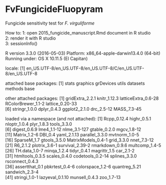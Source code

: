 # FvFungicideFluopyram
Fungicide sensitivity test for _F. virguliforme_

How to:
1: open 2015_fungicide_manuscript.Rmd document in R studio  
2: render it with R studio  
3: sessionInfo()  

R version 3.3.0 (2016-05-03)
Platform: x86_64-apple-darwin13.4.0 (64-bit)
Running under: OS X 10.11.5 (El Capitan)

locale:
[1] en_US.UTF-8/en_US.UTF-8/en_US.UTF-8/C/en_US.UTF-8/en_US.UTF-8

attached base packages:
[1] stats     graphics  grDevices utils     datasets  methods   base     

other attached packages:
 [1] gridExtra_2.2.1     knitr_1.12.3        latticeExtra_0.6-28 RColorBrewer_1.1-2  lattice_0.20-33    
 [6] stringr_1.0.0       dplyr_0.4.3         ggplot2_2.1.0       drc_2.5-12          MASS_7.3-45        

loaded via a namespace (and not attached):
 [1] Rcpp_0.12.4        highr_0.5.1        nloptr_1.0.4       plyr_1.8.3         tools_3.3.0       
 [6] digest_0.6.9       lme4_1.1-12        nlme_3.1-127       gtable_0.2.0       mgcv_1.8-12       
[11] Matrix_1.2-6       DBI_0.4            yaml_2.1.13        parallel_3.3.0     mvtnorm_1.0-5     
[16] SparseM_1.7        gtools_3.5.0       MatrixModels_0.4-1 grid_3.3.0         nnet_7.3-12       
[21] R6_2.1.2           plotrix_3.6-1      survival_2.39-2    rmarkdown_0.9.6    multcomp_1.4-5    
[26] TH.data_1.0-7      minqa_1.2.4        tidyr_0.4.1        magrittr_1.5       car_2.1-2         
[31] htmltools_0.3.5    scales_0.4.0       codetools_0.2-14   splines_3.3.0      rsconnect_0.4.3   
[36] assertthat_0.1     pbkrtest_0.4-6     colorspace_1.2-6   quantreg_5.21      sandwich_2.3-4    
[41] stringi_1.0-1      lazyeval_0.1.10    munsell_0.4.3      zoo_1.7-13        
